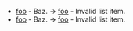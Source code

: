 - [foo](bar) - Baz.
-> [foo](bar) - Invalid list item.
- [foo](bar) - Baz.
-> [foo](bar) - Invalid list item.
